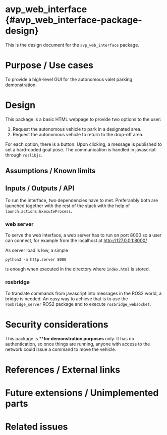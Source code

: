 avp_web_interface {#avp_web_interface-package-design}
===========

This is the design document for the `avp_web_interface` package.


# Purpose / Use cases
<!-- Required -->
<!-- Things to consider:
    - Why did we implement this feature? -->
To provide a high-level GUI for the autonomous valet parking demonstration.

# Design
<!-- Required -->
<!-- Things to consider:
    - How does it work? -->

This package is a basic HTML webpage to provide two options to the user:

1. Request the autonomous vehicle to park in a designated area.
2. Request the autonomous vehicle to return to the drop-off area.

For each option, there is a button. Upon clicking, a message is published to set a hard-coded goal
pose. The communication is handled in javascript through `roslibjs`.

## Assumptions / Known limits
<!-- Required -->

## Inputs / Outputs / API
<!-- Required -->
<!-- Things to consider:
    - How do you use the package / API? -->
    
To run the interface, two dependencies have to met. Preferanbly both are launched together with the
rest of the stack with the help of `launch.actions.ExecuteProcess`.

### web server

To serve the web interface, a web server has to run on port 8000 so a user can connect, for example
from the localhost at http://127.0.0.1:8000/

As server load is low, a simple 

    python3 -m http.server 8000

is enough when executed in the directory where `index.html` is stored.

### rosbridge

To translate commands from javascript into messages in the ROS2 world, a bridge is needed. An
easy way to achieve that is to use the `rosbridge_server` ROS2 package and to execute
`rosbridge_websocket`.

# Security considerations
<!-- Required -->
<!-- Things to consider:
- Spoofing (How do you check for and handle fake input?)
- Tampering (How do you check for and handle tampered input?)
- Repudiation (How are you affected by the actions of external actors?).
- Information Disclosure (Can data leak?).
- Denial of Service (How do you handle spamming?).
- Elevation of Privilege (Do you need to change permission levels during execution?) -->

This package is ****for demonstration purposes** only. It has no authentication, so once things are
running, anyone with access to the network could issue a command to move the vehicle.

# References / External links
<!-- Optional -->


# Future extensions / Unimplemented parts
<!-- Optional -->


# Related issues
<!-- Required -->
